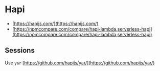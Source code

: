 # Hapi

* [https://hapijs.com/](https://hapijs.com/)
* [https://npmcompare.com/compare/hapi-lambda,serverless-hapi](https://npmcompare.com/compare/hapi-lambda,serverless-hapi)

## Sessions

Use `yar` [https://github.com/hapijs/yar/](https://github.com/hapijs/yar/)

